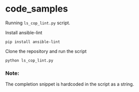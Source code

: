 # code_samples

Running `ls_cop_lint.py` script.

Install ansible-lint
```
pip install ansible-lint
```

Clone the repository and run the script
```
python ls_cop_lint.py
```

### Note:
The completion snippet is hardcoded in the script as a string.